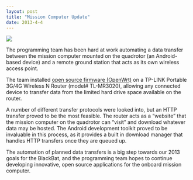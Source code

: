 ```yaml
---
layout: post
title: "Mission Computer Update"
date: 2013-4-4
---
```


<img src="Mission Computer.jpg"/>

The programming team has been hard at work automating a data transfer between the mission computer mounted on the quadrotor (an Android-based device) and a remote ground station that acts as its own wireless access point.

The team installed <a href="http://openwrt.org/">open source firmware (OpenWrt)</a> on a TP-LINK Portable 3G/4G Wireless N Router (model# TL-MR3020), allowing any connected device to transfer data from the limited hard drive space available on the router.

A number of different transfer protocols were looked into, but an HTTP transfer proved to be the most feasible. The router acts as a “website” that the mission computer on the quadrotor can “visit” and download whatever data may be hosted. The Android development toolkit proved to be invaluable in this process, as it provides a built in download manager that handles HTTP transfers once they are queued up.

The automation of planned data transfers is a big step towards our 2013 goals for the BlackBat, and the programming team hopes to continue developing innovative, open source applications for the onboard mission computer.